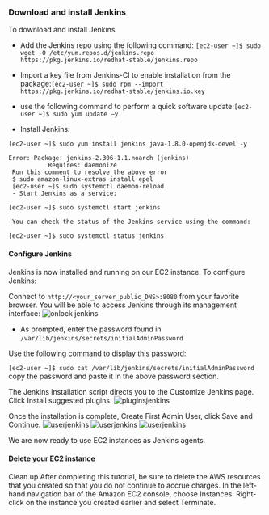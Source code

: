 ### Download and install Jenkins
To download and install Jenkins
- Add the Jenkins repo using the following command: `[ec2-user ~]$ sudo wget -O /etc/yum.repos.d/jenkins.repo https://pkg.jenkins.io/redhat-stable/jenkins.repo`
- Import a key file from Jenkins-CI to enable installation from the package:`[ec2-user ~]$ sudo rpm --import https://pkg.jenkins.io/redhat-stable/jenkins.io.key`
- use the following command to perform a quick software update:`[ec2-user ~]$ sudo yum update –y`

- Install Jenkins:

~~~
[ec2-user ~]$ sudo yum install jenkins java-1.8.0-openjdk-devel -y

Error: Package: jenkins-2.306-1.1.noarch (jenkins)
           Requires: daemonize 
 Run this comment to resolve the above error
 $ sudo amazon-linux-extras install epel
 [ec2-user ~]$ sudo systemctl daemon-reload
 - Start Jenkins as a service:

[ec2-user ~]$ sudo systemctl start jenkins

-You can check the status of the Jenkins service using the command:

[ec2-user ~]$ sudo systemctl status jenkins
~~~
#### Configure Jenkins
Jenkins is now installed and running on our EC2 instance. To configure Jenkins:

Connect to `http://<your_server_public_DNS>:8080` from your favorite browser.
You will be able to access Jenkins through its management interface:
![onlock jenkins](/images/unlock.png)

- As prompted, enter the password found in `/var/lib/jenkins/secrets/initialAdminPassword`

Use the following command to display this password:

`[ec2-user ~]$ sudo cat /var/lib/jenkins/secrets/initialAdminPassword`
copy the password and paste it in the above password section.

The Jenkins installation script directs you to the Customize Jenkins page. Click Install suggested plugins.
![pluginsjenkins](/images/jenkins.png)

Once the installation is complete, Create First Admin User, click Save and Continue.
![userjenkins](/images/username.png)
![userjenkins](/images/finaljen.png)
![userjenkins](/images/finalsetup.png)

We are now ready to use EC2 instances as Jenkins agents.


#### Delete your EC2 instance
Clean up
After completing this tutorial, be sure to delete the AWS resources that you created so that you do not continue to accrue charges.
In the left-hand navigation bar of the Amazon EC2 console, choose Instances.
Right-click on the instance you created earlier and select Terminate.
